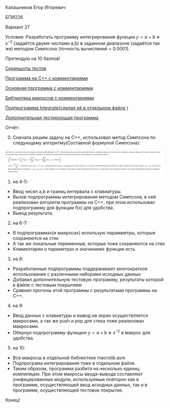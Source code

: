 Калашников Егор Игоревич

БПИ226

Вариант 27

Условие: Разработать программу интегрирования функции $y = a + b ∗ x^{−2}$
(задаётся двумя числами а,b) в заданном диапазоне (задаётся так
же) методом Симпсона (точность вычислений = 0.0001).


Претендую на 10 баллов!

[Скриншоты тестов](tests.md)

[Программа на C++ c комментариями](code.cpp)

[Основная программа с комментариями](main.asm)

[Библиотека макросов с комментариями](macros.asm)

[Подпрограмма Integrate(сделал её в отдельном файле )](integate.asm)

[Дополнительная тестирующая программа](testing.asm)

Отчёт:

0) Сначала решим задачу на С++, использовал метод Симпсона по следующему алгоритму(Составной формулой Симпсона):

![](wiki.png)

1) на 4-5:
  - Ввод чисел a,b и границ интервала с клавиатуры.
  - Вызов подпрограммы интегрирования методом Симпсона, в ней реализован алгоритм программы на С++, при этом использовал подпрограмму для функции f(x) для удобства. 
  - Вывод результата.
2) на 6-7:
  - В подпрограммах(и макросах) использую парамметры, которые сохраняются на стек
  - А так же локальные переменные, которые тоже сохраняются на стек
  - Комментарии о параметрах и значенииях функции есть
3) на 8:
  - Разработанные подпрограммы поддерживают многократное использование с различными наборами исходных данных
  - Добавил дополнительную тестовую программу, результаты которой в файле с тестовым покрытием
  - Сравнил прогоны этой программы с результатами программы на С++.
4) на 9:
  - Ввод данных с клавиатуры и вывод на экран осуществляется макросами, а так же push и pop для стека тоже реализован макросами.
  - Обернул подпрограмму-функцию $y = a + b ∗ x^{−2}$ в макрос для удобства.
5) на 10:
  - Все макросы в отдельной библиотеке macrolib.asm
  - Подпрограма интегрирования тоже в отдельном файле.
  - Таким образом, программа разбита на несколько единиц компиляции. При этом макросы ввода–вывода составляют
унифицированные модули, используемые повторно как в программе, осуществляющей ввод исходных данных, так и в программе,
осуществляющей тестовое покрытие.

Конец!
